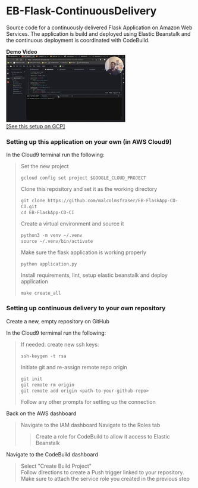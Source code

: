 # EB-Flask-ContinuousDelivery
Source code for a continuously delivered Flask Application on Amazon Web Services. The application is build and deployed using Elastic Beanstalk and the continuous deployment is coordinated with CodeBuild.

**Demo Video**  
[![alt text](https://github.com/malcolmsfraser/ml-gcp/blob/main/CDproject-thumbnail.jpg)](https://youtu.be/cK-KkWaCG9Y?t=90)  
[[See this setup on GCP]](https://github.com/malcolmsfraser/ml-gcp)
### Setting up this application on your own (in AWS Cloud9) 

In the Cloud9 terminal run the following:

>Set the new project
>```{bash}
>gcloud config set project $GOOGLE_CLOUD_PROJECT
>```
>Clone this repository and set it as the working directory
>```{bash}
>git clone https://github.com/malcolmsfraser/EB-FlaskApp-CD-CI.git
>cd EB-FlaskApp-CD-CI
>```
>Create a virtual environment and source it
>```{bash}
>python3 -m venv ~/.venv 
>source ~/.venv/bin/activate
>```
>Make sure the flask application is working properly
>```{bash}
>python application.py
>```
>Install requirements, lint, setup elastic beanstalk and deploy application
>```{bash}
>make create_all
>```

### Setting up continuous delivery to your own repository

Create a new, empty repository on GitHub

In the Cloud9 termimal run the following:

>If needed: create new ssh keys:
>```{bash}
>ssh-keygen -t rsa
>```
>Initiate git and re-assign remote repo origin
>```{bash}
>git init
>git remote rm origin
>git remote add origin <path-to-your-github-repo>
>```
>Follow any other prompts for setting up the connection

Back on the AWS dashboard

>Navigate to the IAM dashboard
>Navigate to the Roles tab
>>Create a role for CodeBuild to allow it access to Elastic Beanstalk  

Navigate to the CodeBuild dashboard

>Select "Create Build Project"  
>Follow directions to create a Push trigger linked to your repository.
>Make sure to attach the service role you created in the previous step

